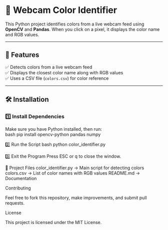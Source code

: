 # 🎨 Webcam Color Identifier  

This Python project identifies colors from a live webcam feed using **OpenCV** and **Pandas**. When you click on a pixel, it displays the color name and RGB values.  

---

## 🚀 Features  
✅ Detects colors from a live webcam feed  
✅ Displays the closest color name along with RGB values  
✅ Uses a CSV file (`colors.csv`) for color reference  

---

## 🛠️ Installation  

### 1️⃣ Install Dependencies  
Make sure you have Python installed, then run:  
bash
pip install opencv-python pandas numpy

2️⃣ Run the Script
bash
python color_identifier.py

3️⃣ Exit the Program
Press ESC or q to close the window.

📂 Project Files
color_identifier.py → Main script for detecting colors
colors.csv → List of color names with RGB values
README.md → Documentation

Contributing

Feel free to fork this repository, make improvements, and submit pull requests.

License

This project is licensed under the MIT License.
